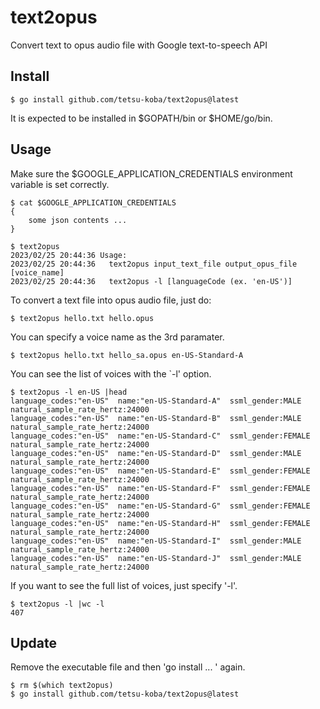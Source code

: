 # text2opus
Convert text to opus audio file with Google text-to-speech API

## Install

```
$ go install github.com/tetsu-koba/text2opus@latest
```

It is expected to be installed in $GOPATH/bin or $HOME/go/bin.

## Usage

Make sure the $GOOGLE_APPLICATION_CREDENTIALS environment variable is set correctly.
```
$ cat $GOOGLE_APPLICATION_CREDENTIALS
{
    some json contents ...
}    
```

```
$ text2opus
2023/02/25 20:44:36 Usage:
2023/02/25 20:44:36   text2opus input_text_file output_opus_file [voice_name]
2023/02/25 20:44:36   text2opus -l [languageCode (ex. 'en-US')]
```

To convert a text file into opus audio file, just do:

```
$ text2opus hello.txt hello.opus
```

You can specify a voice name as the 3rd paramater.
```
$ text2opus hello.txt hello_sa.opus en-US-Standard-A
```

You can see the list of voices with the `-l' option.

```
$ text2opus -l en-US |head
language_codes:"en-US"  name:"en-US-Standard-A"  ssml_gender:MALE  natural_sample_rate_hertz:24000
language_codes:"en-US"  name:"en-US-Standard-B"  ssml_gender:MALE  natural_sample_rate_hertz:24000
language_codes:"en-US"  name:"en-US-Standard-C"  ssml_gender:FEMALE  natural_sample_rate_hertz:24000
language_codes:"en-US"  name:"en-US-Standard-D"  ssml_gender:MALE  natural_sample_rate_hertz:24000
language_codes:"en-US"  name:"en-US-Standard-E"  ssml_gender:FEMALE  natural_sample_rate_hertz:24000
language_codes:"en-US"  name:"en-US-Standard-F"  ssml_gender:FEMALE  natural_sample_rate_hertz:24000
language_codes:"en-US"  name:"en-US-Standard-G"  ssml_gender:FEMALE  natural_sample_rate_hertz:24000
language_codes:"en-US"  name:"en-US-Standard-H"  ssml_gender:FEMALE  natural_sample_rate_hertz:24000
language_codes:"en-US"  name:"en-US-Standard-I"  ssml_gender:MALE  natural_sample_rate_hertz:24000
language_codes:"en-US"  name:"en-US-Standard-J"  ssml_gender:MALE  natural_sample_rate_hertz:24000
```

If you want to see the full list of voices, just specify '-l'.

```
$ text2opus -l |wc -l
407
```

## Update

Remove the executable file and then 'go install ... ' again.

```
$ rm $(which text2opus)
$ go install github.com/tetsu-koba/text2opus@latest
```